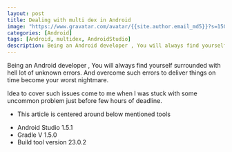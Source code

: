 ```yaml
---
layout: post
title: Dealing with multi dex in Android
image: "https://www.gravatar.com/avatar/{{site.author.email_md5}}?s=150"
categories: [Android]
tags: [Android, multidex, AndroidStudio]
description: Being an Android developer , You will always find yourself surrounded with hell lot of unknown errors. And overcome such errors to deliver things on time become your worst nightmare.
---
```

Being an Android developer , You will always find yourself surrounded with hell lot of unknown errors. And overcome such errors to deliver things on time become your worst nightmare.

Idea to cover such issues come to me when I was stuck with some uncommon problem just before few hours of deadline.

* This article is centered around below mentioned tools
- Android Studio 1.5.1
- Gradle V 1.5.0
- Build tool version 23.0.2
